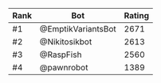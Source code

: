 Rank|Bot|Rating
---|---|---
#1|@EmptikVariantsBot|2671
#2|@Nikitosikbot|2613
#3|@RaspFish|2560
#4|@pawnrobot|1389
